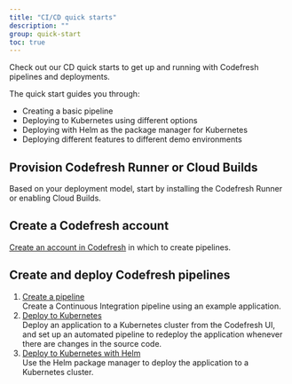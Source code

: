 ```yaml
---
title: "CI/CD quick starts"
description: ""
group: quick-start
toc: true
---
```



Check out our CD quick starts to get up and running with Codefresh pipelines and deployments.  

The quick start guides you through:
* Creating a basic pipeline
* Deploying to Kubernetes using different options
* Deploying with Helm as the package manager for Kubernetes
* Deploying different features to different demo environments



## Provision Codefresh Runner or Cloud Builds
Based on your deployment model, start by installing the Codefresh Runner or enabling Cloud Builds.


## Create a Codefresh account
[Create an account in Codefresh]({{site.baseurl}}/docs/quick-start/create-codefresh-account/) in which to create pipelines.

## Create and deploy Codefresh pipelines

1. [Create a  pipeline]({{site.baseurl}}/docs/quick-start/ci-quickstart/create-ci-pipeline/)  
  Create a Continuous Integration pipeline using an example application.
1. [Deploy to Kubernetes]({{site.baseurl}}/docs/quick-start/ci-quickstart/deploy-to-kubernetes/)  
  Deploy an application to a Kubernetes cluster from the Codefresh UI, and set up an automated pipeline to redeploy the application whenever there are changes in the source code.
1. [Deploy to Kubernetes with Helm]({{site.baseurl}}/docs/quick-start/ci-quickstart/deploy-with-helm/)  
  Use the Helm package manager to deploy the application to a Kubernetes cluster.








